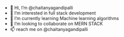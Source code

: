 - 👋 Hi, I’m @chaitanyagandipalli
- 👀 I’m interested in full stack development
- 🌱 I’m currently learning Machine learning algorithms
- 💞️ I’m looking to collaborate on MERN STACK
- 📫 reach me on @chaitanyagandipalli

